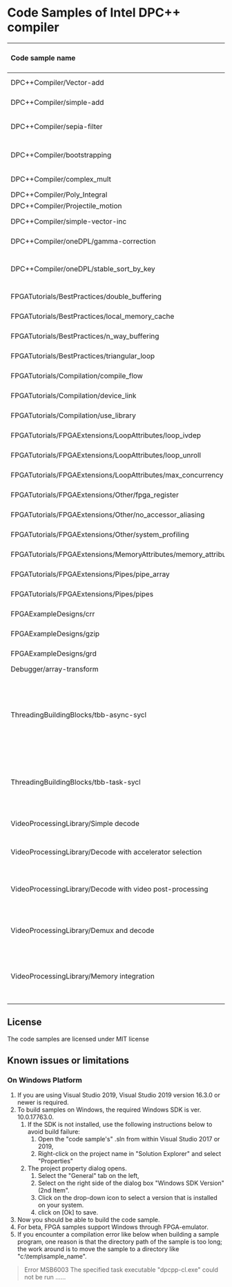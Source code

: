 # Code Samples of Intel DPC++ compiler

| Code sample name                          | Supported Intel(r) Architecture(s) | Description
|:---                                       |:---                                |:---
| DPC++Compiler/Vector-add                                | FPGA, GPU, CPU                     | Simple vector-add program
| DPC++Compiler/simple-add                                | FPGA, GPU, CPU                     | Simple addition program
| DPC++Compiler/sepia-filter                              | GPU, CPU                     | Color image conversion using 1D range
| DPC++Compiler/bootstrapping                | GPU, CPU                     | a simple data transfer program using DPC++
| DPC++Compiler/complex_mult                | GPU, CPU                     | Complex number Multiplication
| DPC++Compiler/Poly_Integral                | GPU, CPU                     | Polynomial Integral
| DPC++Compiler/Projectile_motion                | GPU, CPU                     | Projectile Motion
| DPC++Compiler/simple-vector-inc                | GPU, CPU                     | Simple vector increment
| DPC++Compiler/oneDPL/gamma-correction          | GPU, CPU                     | gamma correction using Parallel STL
| DPC++Compiler/oneDPL/stable_sort_by_key        | GPU, CPU                     | stable sort by key using `counting_iterator` and `zip_iterator`
| FPGATutorials/BestPractices/double_buffering| FPGA, CPU                 | See details under FPGATutorials
| FPGATutorials/BestPractices/local_memory_cache| FPGA, CPU               | See details under FPGATutorials
| FPGATutorials/BestPractices/n_way_buffering| FPGA, CPU                  | See details under FPGATutorials
| FPGATutorials/BestPractices/triangular_loop| FPGA, CPU                  | See details under FPGATutorials
| FPGATutorials/Compilation/compile_flow| FPGA, CPU                 | See details under FPGATutorials
| FPGATutorials/Compilation/device_link| FPGA, CPU                 | See details under FPGATutorials
| FPGATutorials/Compilation/use_library| FPGA, CPU                 | See details under FPGATutorials
| FPGATutorials/FPGAExtensions/LoopAttributes/loop_ivdep| FPGA, CPU                 | See details under FPGATutorials
| FPGATutorials/FPGAExtensions/LoopAttributes/loop_unroll| FPGA, CPU                 | See details under FPGATutorials
| FPGATutorials/FPGAExtensions/LoopAttributes/max_concurrency| FPGA, CPU                 | See details under FPGATutorials
| FPGATutorials/FPGAExtensions/Other/fpga_register| FPGA, CPU                 | See details under FPGATutorials
| FPGATutorials/FPGAExtensions/Other/no_accessor_aliasing| FPGA, CPU                 | See details under FPGA Tutorials
| FPGATutorials/FPGAExtensions/Other/system_profiling| FPGA, CPU                 | See details under FPGATutorials
| FPGATutorials/FPGAExtensions/MemoryAttributes/memory_attributes_overview| FPGA, CPU               | See details under FPGATutorials
| FPGATutorials/FPGAExtensions/Pipes/pipe_array| FPGA                           | See details under FPGATutorials
| FPGATutorials/FPGAExtensions/Pipes/pipes| FPGA                           | See details under FPGATutorials
| FPGAExampleDesigns/crr| FPGA, CPU                        | See details under FPGAExampleDesigns
| FPGAExampleDesigns/gzip| FPGA                       | See details under FPGAExampleDesigns
| FPGAExampleDesigns/grd| FPGA, CPU                        | See details under FPGAExampleDesigns
| Debugger/array-transform                              | GPU, CPU                     | Array transform
| ThreadingBuildingBlocks/tbb-async-sycl             | GPU, CPU  | The calculations are split between TBB Flow Graph asynchronous node that calls SYCL kernel on GPU while TBB functional node does CPU part of calculations.
| ThreadingBuildingBlocks/tbb-task-sycl              | GPU, CPU  | One TBB task executes SYCL code on GPU while another TBB task performs calculations using TBB parallel_for.
| VideoProcessingLibrary/Simple decode                     | CPU, GPU | shows how to use VPL to perform a simple video decode
| VideoProcessingLibrary/Decode with accelerator selection | CPU, GPU | shows how to select an accelerator to use for video decode
| VideoProcessingLibrary/Decode with video post-processing | CPU, GPU | shows how to select a color format and output resolution when decoding with VPL
| VideoProcessingLibrary/Demux and decode                  | CPU, GPU | shows how to use VPL to decode a video stream from a media container
| VideoProcessingLibrary/Memory integration                | CPU, GPU | shows how to use VPL memory functions to access output pixel data for integration into user pipelines

## License  
The code samples are licensed under MIT license 

## Known issues or limitations 
### On Windows Platform 


1.  If you are using Visual Studio 2019, Visual Studio 2019 version 16.3.0 or newer is required. 
2.  To build samples on Windows, the required Windows SDK is ver. 10.0.17763.0. 
	1.  If the SDK is not installed, use the following instructions below to avoid build failure: 
		1.  Open the "code sample's" .sln from within Visual Studio 2017 or 2019, 
		2.  Right-click on the project name in "Solution Explorer" and select "Properties"
	2.  The project property dialog opens.
		1.  Select the "General" tab on the left, 
		2.  Select on the right side of the dialog box "Windows SDK Version"(2nd Item". 
		3.  Click on the drop-down icon to select a version that is installed on your system. 
		4.  click on [Ok] to save. 
3.  Now you should be able to build the code sample. 
3.  For beta, FPGA samples support Windows through FPGA-emulator. 
4.  If you encounter a compilation error like below when building a sample program, one reason is that the directory path of the sample is too long; the work around is to move the sample to a directory like "c:\temp\sample_name".
  
> Error MSB6003 The specified task executable "dpcpp-cl.exe" could not be run ...... 

